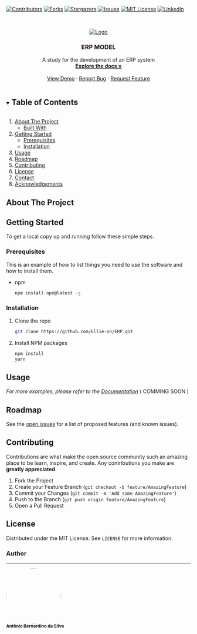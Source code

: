 [![Contributors][contributors-shield]][contributors-url]
[![Forks][forks-shield]][forks-url]
[![Stargazers][stars-shield]][stars-url]
[![Issues][issues-shield]][issues-url]
[![MIT License][license-shield]][license-url]
[![LinkedIn][linkedin-shield]][linkedin-url]



<!-- PROJECT LOGO -->
<br />
<p align="center">
  <a href="https://github.com/Tonybsilva-dev/SocialHeat">
    <img src="https://i.imgur.com/L2P1ubu.png" alt="Logo">
  </a>

  <h3 align="center">ERP MODEL</h3>

  <p align="center">
    A study for the development of an ERP system
    <br />
    <a href="https://github.com/Ellie-on/ERP"><strong>Explore the docs »</strong></a>
    <br />
    <br />
    <a href="https://github.com/Ellie-on/ERP">View Demo</a>
    ·
    <a href="https://github.com/Ellie-on/ERP/issues">Report Bug</a>
    ·
    <a href="https://github.com/Ellie-on/ERP/issues">Request Feature</a>
  </p>
</p>



<!-- TABLE OF CONTENTS -->
<details open="open">
  <summary><h2 style="display: inline-block">Table of Contents</h2></summary>
  <ol>
    <li>
      <a href="#about-the-project">About The Project</a>
      <ul>
        <li><a href="#built-with">Built With</a></li>
      </ul>
    </li>
    <li>
      <a href="#getting-started">Getting Started</a>
      <ul>
        <li><a href="#prerequisites">Prerequisites</a></li>
        <li><a href="#installation">Installation</a></li>
      </ul>
    </li>
    <li><a href="#usage">Usage</a></li>
    <li><a href="#roadmap">Roadmap</a></li>
    <li><a href="#contributing">Contributing</a></li>
    <li><a href="#license">License</a></li>
    <li><a href="#contact">Contact</a></li>
    <li><a href="#acknowledgements">Acknowledgements</a></li>
  </ol>
</details>



<!-- ABOUT THE PROJECT -->
## About The Project
<!-- GETTING STARTED -->
## Getting Started

To get a local copy up and running follow these simple steps.

### Prerequisites

This is an example of how to list things you need to use the software and how to install them.
* npm
  ```sh
  npm install npm@latest -g
  ```

### Installation

1. Clone the repo
   ```sh
   git clone https://github.com/Ellie-on/ERP.git
   ```
2. Install NPM packages
   ```sh
   npm install
   yarn
   ```



<!-- USAGE EXAMPLES -->
## Usage

_For more examples, please refer to the [Documentation](https://example.com)_ ( COMMING SOON )



<!-- ROADMAP -->
## Roadmap

See the [open issues](https://github.com/Ellie-on/ERP/issues) for a list of proposed features (and known issues).



<!-- CONTRIBUTING -->
## Contributing

Contributions are what make the open source community such an amazing place to be learn, inspire, and create. Any contributions you make are **greatly appreciated**.

1. Fork the Project
2. Create your Feature Branch (`git checkout -b feature/AmazingFeature`)
3. Commit your Changes (`git commit -m 'Add some AmazingFeature'`)
4. Push to the Branch (`git push origin feature/AmazingFeature`)
5. Open a Pull Request



<!-- LICENSE -->
## License

Distributed under the MIT License. See `LICENSE` for more information.



<!-- CONTACT -->
### Author
---

<a href="https://dev.to/tonybsilvadev">
 <img style="border-radius: 50%;" src="https://avatars.githubusercontent.com/u/54373473?v=4" width="150px;" alt=""/>
 <br />
 <sub><b>Antônio Bernardino da Silva</b></sub></a> <a href="https://tonybsilvadev.medium.com/" title="Medium".</a>





<!-- MARKDOWN LINKS & IMAGES -->
<!-- https://www.markdownguide.org/basic-syntax/#reference-style-links -->
[contributors-shield]: https://img.shields.io/github/contributors/Ellie-on/ERP.svg?style=for-the-badge
[contributors-url]: https://github.com/Ellie-on/ERP/graphs/contributors
[forks-shield]: https://img.shields.io/github/forks/Ellie-on/ERP.svg?style=for-the-badge
[forks-url]: https://github.com/Ellie-on/ERP/network/members
[stars-shield]: https://img.shields.io/github/stars/Ellie-on/ERP.svg?style=for-the-badge
[stars-url]: https://github.com/Ellie-on/ERP/stargazers
[issues-shield]: https://img.shields.io/github/issues/Ellie-on/ERP.svg?style=for-the-badge
[issues-url]: https://github.com/Ellie-on/ERP/issues
[license-shield]: https://img.shields.io/github/license/Ellie-on/ERP.svg?style=for-the-badge
[license-url]: https://github.com/Ellie-on/ERP/blob/master/LICENSE.md
[linkedin-shield]: https://img.shields.io/badge/-LinkedIn-black.svg?style=for-the-badge&logo=linkedin&colorB=555
[linkedin-url]: https://linkedin.com/in/tony-silva/
